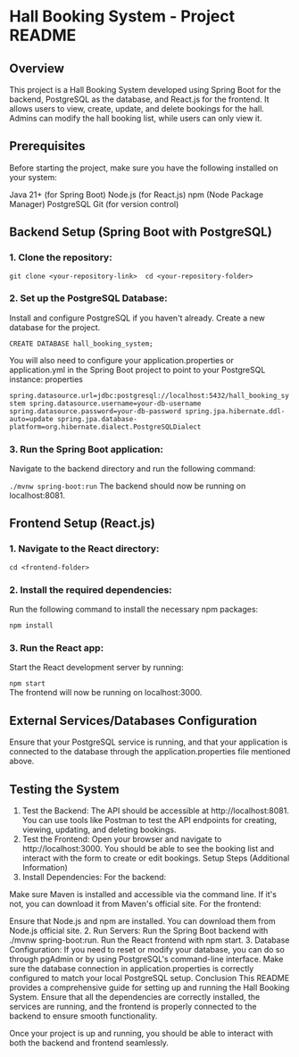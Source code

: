 # Hall Booking System - Project README

## Overview
This project is a Hall Booking System developed using Spring Boot for the backend, PostgreSQL as the database, and React.js for the frontend. It allows users to view, create, update, and delete bookings for the hall. Admins can modify the hall booking list, while users can only view it.

## Prerequisites
Before starting the project, make sure you have the following installed on your system:

Java 21+ (for Spring Boot)
Node.js (for React.js)
npm (Node Package Manager)
PostgreSQL
Git (for version control)

## Backend Setup (Spring Boot with PostgreSQL)

### 1. Clone the repository:  

 
 `git clone <your-repository-link> 
 cd <your-repository-folder>`


### 2. Set up the PostgreSQL Database:

Install and configure PostgreSQL if you haven't already.
Create a new database for the project.

`CREATE DATABASE hall_booking_system;`

You will also need to configure your application.properties or application.yml in the Spring Boot project to point to your PostgreSQL instance:
properties  

`spring.datasource.url=jdbc:postgresql://localhost:5432/hall_booking_system
spring.datasource.username=your-db-username
spring.datasource.password=your-db-password
spring.jpa.hibernate.ddl-auto=update
spring.jpa.database-platform=org.hibernate.dialect.PostgreSQLDialect`

### 3. Run the Spring Boot application:

Navigate to the backend directory and run the following command:


`./mvnw spring-boot:run`
The backend should now be running on localhost:8081.

## Frontend Setup (React.js)

### 1. Navigate to the React directory:

`cd <frontend-folder>`

### 2. Install the required dependencies:
Run the following command to install the necessary npm packages:

`npm install`

### 3. Run the React app:
Start the React development server by running:

`npm start`  
The frontend will now be running on localhost:3000.

## External Services/Databases Configuration
Ensure that your PostgreSQL service is running, and that your application is connected to the database through the application.properties file mentioned above.

## Testing the System
1. Test the Backend:
The API should be accessible at http://localhost:8081.
You can use tools like Postman to test the API endpoints for creating, viewing, updating, and deleting bookings.
2. Test the Frontend:
Open your browser and navigate to http://localhost:3000.
You should be able to see the booking list and interact with the form to create or edit bookings.
Setup Steps (Additional Information)
1. Install Dependencies:
For the backend:

Make sure Maven is installed and accessible via the command line. If it's not, you can download it from Maven's official site.
For the frontend:

Ensure that Node.js and npm are installed. You can download them from Node.js official site.
2. Run Servers:
Run the Spring Boot backend with ./mvnw spring-boot:run.
Run the React frontend with npm start.
3. Database Configuration:
If you need to reset or modify your database, you can do so through pgAdmin or by using PostgreSQL's command-line interface.
Make sure the database connection in application.properties is correctly configured to match your local PostgreSQL setup.
Conclusion
This README provides a comprehensive guide for setting up and running the Hall Booking System. Ensure that all the dependencies are correctly installed, the services are running, and the frontend is properly connected to the backend to ensure smooth functionality.

Once your project is up and running, you should be able to interact with both the backend and frontend seamlessly.
